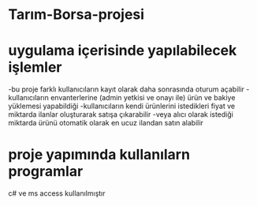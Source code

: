 # Tarım-Borsa-projesi


# uygulama içerisinde yapılabilecek işlemler
-bu proje farklı kullanıcıların kayıt olarak daha sonrasında oturum açabilir
-kullanıcıların envanterlerine (admin yetkisi ve onayı ile) ürün ve bakiye yüklemesi yapabildiği
-kullanıcıların kendi ürünlerini  istedikleri fiyat ve miktarda ilanlar oluşturarak satışa çıkarabilir
-veya alıcı olarak istediği miktarda ürünü otomatik olarak en ucuz ilandan satın alabilir

# proje yapımında kullanılarn programlar
c# ve ms access kullanılmıştır




